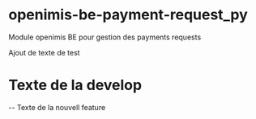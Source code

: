 # openimis-be-payment-request_py
Module openimis BE pour gestion des payments requests

Ajout de texte de test


# Texte de la develop

-- Texte de la nouvell feature